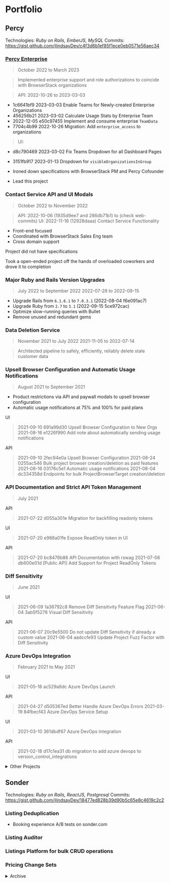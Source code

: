 # Portfolio

## Percy

Technologies: _Ruby on Rails, EmberJS, MySQL_
Commits: https://gist.github.com/jlindsayDev/c4f3d6b1ef85f1ece0eb0571e56aec34


### [Percy Enterprise](https://percy.io/enterprise)

> October 2022 to March 2023

> Implemented enterprise support and role authorizations to coincide with BrowserStack organizations

> API: 2022-10-26 to 2023-03-03
- 1c6641bf9 2023-03-03 Enable Teams for Newly-created Enterprise Organizations
- 456256b21 2023-03-02 Calculate Usage Stats by Enterprise Team
- 2022-12-05 e50c97455 Implement and consume enterprise `TeamData`
- 7704c4b99 2022-10-26 Migration: Add `enterprise_access` to organizations

> UI:
- d8c790469 2023-03-02 Fix Teams Dropdown for all Dashboard Pages
- 3151fb917 2023-01-13 Dropdown for `visibleOrganizationsInGroup`

- Ironed down specifications with BrowserStack PM and Percy Cofounder
- Lead this project


### Contact Service API and UI Modals

> October 2022 to November 2022

> API: 2022-10-06 (1935d9ee7 and 286db71b1) to (check web-commits)
> UI: 2022-11-16 (12928daaa) Contact Service Functionality

- Front-end focused
- Coordinated with BrowserStack Sales Eng team
- Cross domain support

Project did not have specifications

Took a open-ended project off the hands of overloaded coworkers and drove it to completion


### Major Ruby and Rails Version Upgrades

> July 2022 to September 2022
> 2022-07-28 to 2022-09-15

- Upgrade Rails from `6.1.6.1` to `7.0.3.1` (2022-08-04 f6e091ac7)
- Upgrade Ruby from `2.7` to `3.1` (2022-09-15 5ce972cac)
- Optimize slow-running queries with Bullet
- Remove unused and redundant gems


### Data Deletion Service

> November 2021 to July 2022
> 2021-11-05 to 2022-07-14

> Architected pipeline to safely, efficiently, reliably delete stale customer data


### Upsell Browser Configuration and Automatic Usage Notifications

> August 2021 to September 2021

- Product restrictions via API and paywall modals to upsell browser configuration
- Automatic usage notifications at 75% and 100% for paid plans

UI
> 2021-09-10 691a99d30 Upsell Browser Configuration to New Orgs
> 2021-08-16 e1226f990 Add note about automatically sending usage notifications

API
> 2021-09-10 2fec94e0a Upsell Browser Configuration
> 2021-08-24 0255ac546 Bulk project browser creation/deletion as paid features
> 2021-08-16 03176c5e1 Automatic usage notifications
> 2021-08-04 dc334358d Endpoints for bulk ProjectBrowserTarget creation/deletion


### API Documentation and Strict API Token Management

> July 2021

API
> 2021-07-22 d055a301e Migration for backfilling readonly tokens

UI
> 2021-07-20 e988a01fe Expose ReadOnly token in UI

API
> 2021-07-20 bc8476b86 API Documentation with rswag
> 2021-07-06 db600e01d [Public API] Add Support for Project ReadOnly Tokens


### Diff Sensitivity

> June 2021

UI
> 2021-06-09 1a36792c8 Remove Diff Sensitivity Feature Flag
> 2021-06-04 3ab5f5278 Visual Diff Sensitivity

API
> 2021-06-07 20c9e5500 Do not update Diff Sensitivity if already a custom value
> 2021-06-04 aadccfe93 Update Project Fuzz Factor with Diff Sensitivity


### Azure DevOps Integration

> February 2021 to May 2021

UI
> 2021-05-18 ac529a6dc Azure DevOps Launch

API
> 2021-04-27 d505367ed Better Handle Azure DevOps Errors
> 2021-03-19 84fbecf43 Azure DevOps Service Setup

UI
> 2021-03-10 361dbdf67 Azure DevOps Integration

API
> 2021-02-18 d17c1ea31 db migration to add azure devops to version_control_integrations


<details>
<summary>Other Projects</summary>
- Automated transactional emails for organization plan usage
- Visual diff sensitivity slider
    - TODO: include GIF
- Access token rotation
    - TODO: include GIF
</details>



## Sonder

Technologies: _Ruby on Rails, ReactJS, Postgresql_
Commits: https://gist.github.com/jlindsayDev/18477ed828b39d90b5c65e8c4619c2c2

### Listing Deduplication

- Booking experience A/B tests on sonder.com

### Listing Auditor

### Listings Platform for bulk CRUD operations

### Pricing Change Sets

<details>
<summary>Archive</summary>

## LendUp

- Account Management Service
  - Clock Service
  - Interest Policy
- Loan Origination Workflow

## HotPads

- Reputation Service

## SPARTA

- VM Imaging System Automation
</details>
